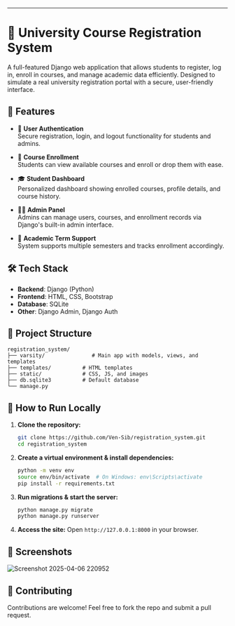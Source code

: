---

# 🏫 University Course Registration System

A full-featured Django web application that allows students to register, log in, enroll in courses, and manage academic data efficiently. Designed to simulate a real university registration portal with a secure, user-friendly interface.

## 🚀 Features

- 🔐 **User Authentication**  
  Secure registration, login, and logout functionality for students and admins.

- 📝 **Course Enrollment**  
  Students can view available courses and enroll or drop them with ease.

- 🎓 **Student Dashboard**  
  Personalized dashboard showing enrolled courses, profile details, and course history.

- 🧑‍💼 **Admin Panel**  
  Admins can manage users, courses, and enrollment records via Django's built-in admin interface.

- 📅 **Academic Term Support**  
  System supports multiple semesters and tracks enrollment accordingly.

## 🛠️ Tech Stack

- **Backend**: Django (Python)
- **Frontend**: HTML, CSS, Bootstrap 
- **Database**: SQLite 
- **Other**: Django Admin, Django Auth

## 📂 Project Structure

```
registration_system/
├── varsity/               # Main app with models, views, and templates
├── templates/          # HTML templates
├── static/             # CSS, JS, and images
├── db.sqlite3          # Default database
└── manage.py
```

## 🧪 How to Run Locally

1. **Clone the repository:**

   ```bash
   git clone https://github.com/Ven-Sib/registration_system.git
   cd registration_system
   ```

2. **Create a virtual environment & install dependencies:**

   ```bash
   python -m venv env
   source env/bin/activate  # On Windows: env\Scripts\activate
   pip install -r requirements.txt
   ```

3. **Run migrations & start the server:**

   ```bash
   python manage.py migrate
   python manage.py runserver
   ```

4. **Access the site:**
   Open `http://127.0.0.1:8000` in your browser.

## 📸 Screenshots

![Screenshot 2025-04-06 220952](https://github.com/user-attachments/assets/1266b944-6ea3-49be-8196-28e5911d1deb)


## 🙌 Contributing

Contributions are welcome! Feel free to fork the repo and submit a pull request.

